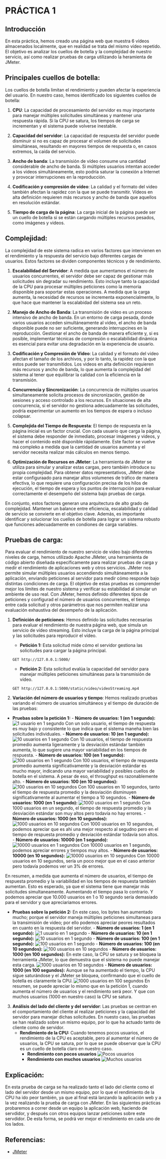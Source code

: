 # PRÁCTICA 1

## Introducción
En esta práctica, hemos creado una página web que muestra 6 vídeos almacenados localmente, que en realidad se trata del mismo vídeo repetido. El objetivo es analizar los cuellos de botella y la complejidad de nuestro servicio, así como realizar pruebas de carga utilizando la heramienta de JMeter.

## Principales cuellos de botella:
Los cuellos de botella limitan el rendimiento y pueden afectar la experiencia del usuario. En nuestro caso, hemos identificado los siguientes cuellos de botella:
1. **CPU**: La capacidad de procesamiento del servidor es muy importante para manejar múltiples solicitudes simultáneas y mantener una respuesta rápida. Si la CPU se satura, los tiempos de carga se incrementan y el sistema puede volverse inestable.

2. **Capacidad del servidor**: La capacidad de respuesta del servidor puede disminuir si no es capaz de procesar el volumen de solicitudes simultáneas, resultando en mayores tiempos de respuesta o, en casos extremos, la caída del servicio.

3. **Ancho de banda**: La transmisión de vídeo consume una cantidad considerable de ancho de banda. Si múltiples usuarios intentan acceder a los videos simultáneamente, esto podría saturar la conexión a Internet y provocar interrupciones en la reproducción.

4. **Codificación y compresión de vídeo**: La calidad y el formato del video también afectan la rapidez con la que se puede transmitir. Vídeos en alta definición requieren más recursos y ancho de banda que aquellos en resolución estándar.

5. **Tiempo de carga de la página**: La carga inicial de la página puede ser un cuello de botella si se están cargando múltiples recursos pesados, como imágenes y videos.

## Complejidad:
La complejidad de este sistema radica en varios factores que intervienen en el rendimiento y la respuesta del servicio bajo diferentes cargas de usuarios. Estos factores se dividen componentes técnicos y de rendimiento.

1. **Escalabilidad del Servidor**: A medida que aumentamos el número de usuarios concurrentes, el servidor debe ser capaz de gestionar más solicitudes sin degradar su rendimiento. Esto incluye tanto la capacidad de la CPU para procesar múltiples peticiones como la memoria disponible para soportar estas operaciones. A medida que la carga aumenta, la necesidad de recursos se incrementa exponencialmente, lo que hace que mantener la escalabidad del sistema sea un reto.

2. **Manejo de Ancho de Banda**: La transmisión de video es un proceso intensivo de ancho de banda. En un entorno de carga pesada, donde varios usuarios acceden simultáneamente al video, el ancho de banda disponible puede no ser suficiente, generando interrupcines en la reproducción. Gestionar el ancho de banda de manera eficiente y, si es posible, implementar técnicas de compresión o escalabilidad dinámica es esencial para evitar una degradación en la experiencia de usuario.

3. **Codificación y Compresión de Video**: La calidad y el formato del video afectan el tamaño de los archivos, y por lo tanto, la rapidez con la que estos puede ser transmitidos. Los videos en alta definición requieren más recursos y ancho de banda, lo que aumenta la complejidad del sistema al tener que equilibrar la calidad con la eficiencia en la transmisión.

4. **Concurrencia y Sincronización**: La concurrencia de múltiples usuarios simultaneamente solicita procesos de sincronización, gestión de sesiones y acceso controlado a los recursos. En situaciones de alta concurrencia, si el servidor no gestiona adecuadamente las solicitudes, podría experimentar un aumento en los tiempos de espera o incluso colapsar.

5. **Complejida del Tiempo de Respuesta**: El tiempo de respuesta en la página inicial es un factor crucial. Con cada usuario que carga la página, el sistema debe responder de inmediato, procesar imágenes y videos, y hacer el contenido esté disponible rápidamente. Este factor se vuelve má compleko a medida que la cantidad de usuarios aumenta y el servidor necesita realizar más cálculos en menos tiempo.

6. **Optimización de Recursos en JMeter**: La herramienta de JMeter se utiliza para simular y analizar estas cargas, pero también introduce su propia complejidad. Para obtener datos representativos, JMeter debe estar configuraado para manejar altos volumenes de tráfico de manera efectiva, lo que requiere una configuración precisa de los hilos de ejecución, el tiempo de espera y los puntos de interrupción para evaluar correctamente el desempeño del sistema bajo pruebas de carga.

En conjunto, estos factores generan una arquitectura de alto grado de complejidad. Mantener un balance entre eficiencia, escalabilidad y calidad de servicio se convierte en el objetivo clave. Además, es importante identificar y solucionar los cuellos de botella para lograr un sistema robusto que funciones adecuadamente en condiones de carga variables.

## Pruebas de carga:

Para evaluar el rendimiento de nuestro servicio de video bajo diferentes niveles de carga, hemos utilizado Apache JMeter, una herramienta de código abierto diseñada específicamente para realizar pruebas de carga y medir el rendimiento de aplicaciones web y otros servicios.
JMeter nos permite simular múltiples usuarios accendiendo simultáneamente a la aplicación, enviando peticiones al servidor para medir cómo responde bajo distintas condiciones de carga. El objetivo de estas pruebas es comprender mejor los límites de nuestro sistema y verificar su estabilidad al simular un ambiente de uso real. Con JMeter, hemos definido diferentes tipos de peticiones y configurad el número de usuarios concurrentes, el tiempo entre cada solicitud y otros parámetros que nos permiten realizar una evaluación exhaustiva del desempeño de la aplicación.

1. **Definición de peticiones**: Hemos definido las solicitudes necesarias para evaluar el rendimiento de nuestra página web, que simula un servicio de vídeo streaming. Esto incluye la carga de la página principal y las solicitudes para reproducir el vídeo.
    - **Petición 1:** Esta solicitud mide cómo el servidor gestiona las solicitudes para cargar la página principal.
    ```
    GET http://127.0.0.1:5000/
    ```
    - **Petición 2:** Esta solicitud evalúa la capacidad del servidor para manejar múltiples peticiones simultáneas para la transmisión de vídeo.
    ```
    GET http://127.0.0.1:5000/static/video/videoStreaming.mp4
    ```

2. **Variación del número de usuarios y tiempo**: Hemos realizado pruebas variando el número de usuarios simultáneos y el tiempo de duración de las pruebas:
- **Pruebas sobre la petición 1:**
        - **Número de usuarios: 1 (en 1 segundo):**
            ![1 usuario en 1 segundo](Images/Request1/image1.png)
          Con un solo usuario, el tiempo de respuesta es muy bajo y consistente lo que indica que el sistema maneha bien las solicitudes individuales.
        - **Número de usuarios: 10 (en 1 segundo):**
            ![10 usuarios en 1 segundo](Images/Request1/image2.png)
          Con 10 usuarios, el tiempo de respuesta promedio aumenta ligeramente y la desviación estándar también aumenta, lo que sugiere una mayor variabilidad en los tiempos de respuesta. 
        - **Número de usuarios: 100 (en 1 segundo):**
            ![100 usuarios en 1 segundo](Images/Request1/image3.png)
          Con 100 usuarios, el tiempo de respuesta promedio aumenta significativamente y la desviación estándar es mucho mayor, indicando una mayor variabilidad y posibles cuellos de botella en el sistema. A             pesar             de eso, el throughput es razonablemente alto.
        - **Número de usuarios: 100 (en 10 segundos):**
            ![100 usuarios en 10 segundos](Images/Request1/image4.png)
          Con 100 usuarios en 10 segundos, tanto el tiempo de respuesta promedio y la desviación disminuyen significativamente al aumentar el tiempo a 10 segundos.
        - **Número de usuarios: 1000 (en 1 segundo):**
            ![1000 usuarios en 1 segundo](Images/Request1/image5.png)
          Con 1000 usuarios en un segundo, el tiempo de respuesta promedio y la desviación estándar son muy altos pero todavía no hay errores.
        - **Número de usuarios: 1000 (en 10 segundos):**
            ![1000 usuarios en 10 segundos](Images/Request1/image6.png)
          Con 1000 usuarios en 10 segundos, podemos apreciar que es ahi una mejor respecto al segudno pero en el tiempo de respuesta promedio y desviación estándar todavía son altos.
        - **Número de usuarios: 10000 (en 1 segundo):**
            ![10000 usuarios en 1 segundos](Images/Request1/image7.png)
          Con 10000 usuarios en 1 segundo, podemos apreciar errores y tiempos muy altos.
        - **Número de usuarios: 10000 (en 10 segundos):**
            ![10000 usuarios en 10 segundos](Images/Request1/image8.png)
          Con 10000 usuarios en 10 segundos, sería un poco mejor que en el caso anterior pero todavía podemos ver un 3% de errores.
          
En resumen, a medida que aumenta el número de usuarios, el tiempo de respuesta promedio y la variabilidad en los tiempos de respuesta también aumentan. Esto es esperado, ya que el sistema tiene que manejar más solicitudes simultaneamente. Aumentando el tiempo pasa lo contrario. Y podemos apreciar que 10.000 usuarios en 1 o 10 segundo sería demasiado para el servidor y que apreciariamos errores.

- **Pruebas sobre la petición 2:**
  En este caso, los bytes han aumentado mucho; porque el servidor maneja múltiples peticiones simultaneas para la transimisión de video; por ello podemos apreciar peores resultados en cuanto en la respuesta del servidor.
        - **Número de usuarios: 1 (en 1 segundo):**
            ![1 usuario en 1 segundo](Images/Request2/image1.png)
        - **Número de usuarios: 10 (en 1 segundo):**
            ![10 usuarios en 1 segundo](Images/Request2/image2.png)
        - **Número de usuarios: 100 (en 1 segundo):**
            ![100 usuarios en 1 segundo](Images/Request2/image3.png)
        - **Número de usuarios: 100 (en 10 segundos):**
            ![100 usuarios en 10 segundos](Images/Request2/image4.png)
        - **Número de usuarios: 1000 (en 100 segundos):**
        En este caso, la CPU se satura y se bloquea la herramienta JMeter, lo que demuestra que el sistema no puede manejar esta carga.
            ![1000 usuarios en 10 segundos](Images/Request2/image5.png)
        - **Número de usuarios: 1000 (en 100 segundos):**
        Aunque se ha aumentado el tiempo, la CPU sigue saturándose y el JMeter se bloquea, confirmando que el cuello de botella es claramente la CPU.
            ![1000 usuarios en 100 segundos](Images/Request2/image6.png)
En resumen, se puede apreciar lo mismo que en la petición 1, cuando aumenta el número de usuarios y el rendimiento será peor. Y que con muchos usuarios (1000 en nuestro caso) la CPU se satura.

3. **Análisis del lado del cliente y del servidor**: Las pruebas se centran en el comportamiento del cliente al realizar peticiones y la capacidad del servidor para manejar dichas solicitudes. En nuesto caso, las pruebas se han realizado sobre un mismo equipo, por lo que ha actuado tanto de cliente como de servidor.
    - **Rendimiento de la CPU:**
    Cuando tenemos pocos usuarios, el rendimiento de la CPU es aceptable, pero al aumentar el número de usuarios, la CPU se satura, por lo que se puede observar que la CPU es un cuello de botella claro en nuestro caso.
        - **Rendimiento con pocos usuarios**
            ![Pocos usuarios](Images/Htop/image1.png)
        - **Rendimiento con muchos usuarios**
            ![Muchos usuarios](Images/Htop/image2.png)

## Explicación:
En esta prueba de carga se ha realizado tanto el lado del cliente como el lado del servidor desde un mismo equipo, por lo que el rendimiento de la CPU ha ido peor también, ya que al final está lanzando la aplicación web y a la vez realizando la prueba de carga con JMeter.
En las siguientes prácticas probaremos a correr desde un equipo la aplicación web, haciendo de servdidor, y después con otros equipos lanzar peticiones sobre este servdidor. De esta forma, se podrá ver mejor el rendimiento en cada uno de los lados.

## Referencias:
- [JMeter](https://jmeter.apache.org)
